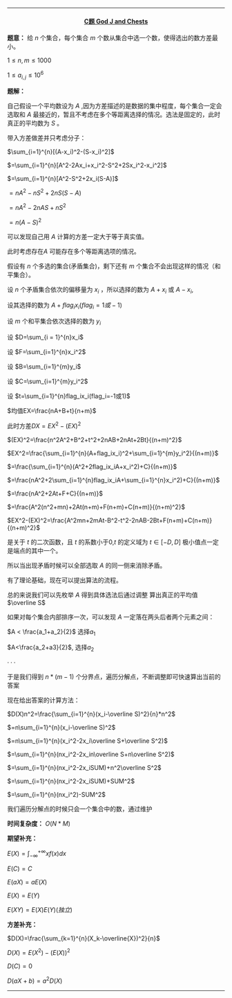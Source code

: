 <hr>

#### <center> [C题 God J and Chests](https://www.luogu.com.cn/problemnew/show/T125993)  </center>

**题意：** 给 $n$ 个集合，每个集合 $m$ 个数从集合中选一个数，使得选出的数方差最小。

$1\leq n, m\leq 1000$

$1\leq a_{i,j}\leq 10^6$

**题解：**

自己假设一个平均数设为 $A$ ,因为方差描述的是数据的集中程度，每个集合一定会选取和 $A$ 最接近的，暂且不考虑在多个等距离选择的情况。选法是固定的，此时真正的平均数为 $S$ 。

带入方差做差并只考虑分子：

$\sum_{i=1}^{n}[(A-x_i)^2-(S-x_i)^2]$

$=\sum_{i=1}^{n}[A^2-2Ax_i+x_i^2-S^2+2Sx_i^2-x_i^2]$

$=\sum_{i=1}^{n}[A^2-S^2+2x_i(S-A)]$

$=nA^2-nS^2+2nS(S-A)$

$=nA^2-2nAS+nS^2$

$=n(A-S)^2$

可以发现自己用 $A$ 计算的方差一定大于等于真实值。

此时考虑存在$A$ 可能存在多个等距离选项的情况。

假设有 $n$ 个多选的集合(矛盾集合)，剩下还有 $m$ 个集合不会出现这样的情况（和平集合）。

设 $n$ 个矛盾集合依次的偏移量为 $x_i$ ，所以选择的数为 $A+x_i$ 或 $A-x_i$,

设其选择的数为 $A+flag_ix_i(flag_i=1或-1)$

设 $m$ 个和平集合依次选择的数为 $y_i$

设 $D=\sum_{i = 1}^{n}x_i$

设 $F=\sum_{i=1}^{n}x_i^2$

设 $B=\sum_{i=1}^{m}y_i$

设 $C=\sum_{i=1}^{m}y_i^2$

设 $t=\sum_{i=1}^{n}flag_ix_i(flag_i=-1或1)$

$均值EX=\frac{nA+B+t}{n+m}$

此时方差$DX=EX^2-(EX)^2$

$(EX)^2=\frac{n^2A^2+B^2+t^2+2nAB+2nAt+2Bt}{(n+m)^2}$

$EX^2=\frac{\sum_{i=1}^{n}(A+flag_ix_i)^2+\sum_{i=1}^{m}y_i^2}{(n+m)}$

$=\frac{\sum_{i=1}^{n}(A^2+2flag_ix_iA+x_i^2)+C}{(n+m)}$

$=\frac{nA^2+2\sum_{i=1}^{n}flag_ix_iA+\sum_{i=1}^{n}x_i^2)+C}{(n+m)}$

$=\frac{nA^2+2At+F+C}{(n+m)}$

$=\frac{A^2(n^2+mn)+2At(n+m)+F(n+m)+C(n+m)}{(n+m)^2}$

$EX^2-(EX)^2=\frac{A^2mn+2mAt-B^2-t^2-2nAB-2Bt+F(n+m)+C(n+m)}{(n+m)^2}$

是关于 $t$ 的二次函数，且 $t$ 的系数小于0,$t$ 的定义域为 $t\in[-D,D]$ 极小值点一定是端点的其中一个。

所以当出现矛盾时候可以全部选取 $A$ 的同一侧来消除矛盾。 

有了理论基础，现在可以提出算法的流程。

总的来说我们可以先枚举 $A$ 得到具体选法后通过调整 算出真正的平均值$\overline S$ 

如果对每个集合内部排序一次，可以发现 $A$ 一定落在两头后者两个元素之间：

$A < \frac{a_1+a_2}{2}$ 选择$a_1$

$A<\frac{a_2+a3}{2}$, 选择$a_2$

$···$

于是我们得到 $n * (m - 1)$ 个分界点，遍历分解点，不断调整即可快速算出当前的答案

现在给出答案的计算方法：

$D(X)n^2=\frac{\sum_{i=1}^{n}(x_i-\overline S)^2}{n}*n^2$

$=n\sum_{i=1}^{n}(x_i-\overline S)^2$

$=n\sum_{i=1}^{n}(x_i^2-2x_i\overline S+\overline S^2)$

$=\sum_{i=1}^{n}(nx_i^2-2x_in\overline S+n\overline S^2)$

$=\sum_{i=1}^{n}(nx_i^2-2x_iSUM)+n^2\overline S^2$

$=\sum_{i=1}^{n}(nx_i^2-2x_iSUM)+SUM^2$

$=\sum_{i=1}^{n}(nx_i^2)-SUM^2$

我们遍历分解点的时候只会一个集合中的数，通过维护 

**时间复杂度：** $O(N*M)$

**期望补充：**

$E(X)=\int_{-\infty}^{+\infty}xf(x)dx$

$E(C)=C$

$E(aX)=aE(X)$

$E(X)=E(Y)$

$E(XY)=E(X)E(Y)(独立)$

**方差补充：**

$D(X)=\frac{\sum_{k=1}^{n}(X_k-\overline{X})^2}{n}$

$D(X)=E(X^2)-(E(X))^2$

$D(C)=0$

$D(aX+b)=a^2D(X)$



<hr>
